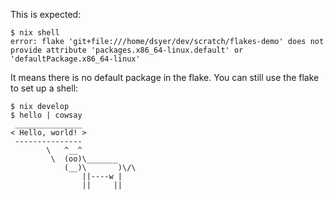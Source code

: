 This is expected:

```
$ nix shell
error: flake 'git+file:///home/dsyer/dev/scratch/flakes-demo' does not provide attribute 'packages.x86_64-linux.default' or 'defaultPackage.x86_64-linux'
```

It means there is no default package in the flake.  You can still use the flake to set up a shell:

```
$ nix develop
$ hello | cowsay
 _______________ 
< Hello, world! >
 --------------- 
        \   ^__^
         \  (oo)\_______
            (__)\       )\/\
                ||----w |
                ||     ||
```